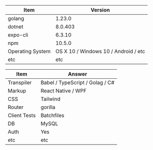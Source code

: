 | Item             | Version                              |
| ---------------- | ------------------------------------ |
| golang           | 1.23.0                               |
| dotnet           | 8.0.403                              |
| expo-cli         | 6.3.10                               |
| npm              | 10.5.0                               |
| Operating System | OS X 10 / Windows 10 / Android / etc |
| etc              | etc                                  |

| Item         | Answer                          |
| ------------ | ------------------------------- |
| Transpiler   | Babel / TypeScript / Golag / C# |
| Markup       | React Native / WPF              |
| CSS          | Tailwind                        |
| Router       | gorilla                         |
| Client Tests | Batchfiles                      |
| DB           | MySQL                           |
| Auth         | Yes                             |
| etc          | etc                             |
